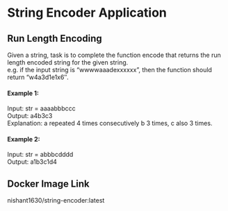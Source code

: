 # String Encoder Application
## Run Length Encoding
Given a string, task is to complete the function encode that returns the run length encoded string for the given string.  
e.g. if the input string is “wwwwaaadexxxxxx”, then the function should return “w4a3d1e1x6″.

#### Example 1:
Input: str = aaaabbbccc  
Output: a4b3c3  
Explanation: a repeated 4 times consecutively b 3 times, c also 3 times.

#### Example 2:
Input: str = abbbcdddd  
Output: a1b3c1d4


## Docker Image Link  
nishant1630/string-encoder:latest
